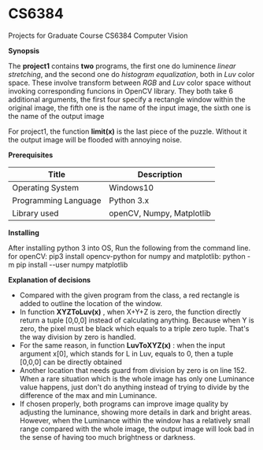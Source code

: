 # CS6384
Projects for Graduate Course CS6384 Computer Vision

**Synopsis**

The __project1__ contains __two__ programs, the first one do luminence *linear stretching*, and the second one do *histogram equalization*, both in *Luv* color space. These involve transform between *RGB* and *Luv* color space without invoking corresponding funcions in OpenCV library. They both take 6 additional arguments, the first four specify a rectangle window within the original image, the fifth one is the name of the input image, the sixth one is the name of the output image

For project1, the function __limit(x)__ is the last piece of the puzzle. Without it the output image will be flooded with annoying noise. 

**Prerequisites**

Title | Description
------------|-------------
Operating System | Windows10
Programming Language | Python 3.x
Library used | openCV, Numpy, Matplotlib

**Installing**

After installing python 3 into OS, Run the following from the command line.
for openCV: pip3 install opencv-python
for numpy and matplotlib: python -m pip install --user numpy matplotlib 

**Explanation of decisions**
- Compared with the given program from the class, a red rectangle is added to outline the location of the window.
- In function __XYZToLuv(x)__ , when X+Y+Z is zero, the function directly return a tuple [0,0,0] instead of calculating anything. Because when Y is zero, the pixel must be black which equals to a triple zero tuple. That's the way division by zero is handled.
- For the same reason, in function __LuvToXYZ(x)__ : when the input argument x[0], which stands for L in Luv, equals to 0, then a tuple [0,0,0] can be directly obtained
- Another location that needs guard from division by zero is on line 152. When a rare situation which is the whole image has only one Luminance value happens, just don't do anything instead of trying to divide by the difference of the max and min Luminance.
- If chosen properly, both programs can improve image quality by adjusting the luminance, showing more details in dark and bright areas. However, when the Luminance within the window has a relatively small range compared with the whole image, the output image will look bad in the sense of having too much brightness or darkness.